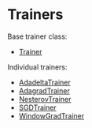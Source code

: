 # Trainers

Base trainer class:
* [Trainer](./trainer.md)

Individual trainers:
* [AdadeltaTrainer](./adadelta.md)
* [AdagradTrainer](./adagrad.md)
* [NesterovTrainer](./nesterov.md)
* [SGDTrainer](./sgd.md)
* [WindowGradTrainer](./windowgrad.md)